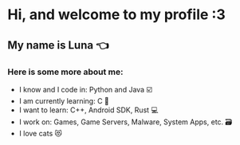 # Hi, and welcome to my profile :3
## My name is Luna 👈

### Here is some more about me:
- I know and I code in: Python and Java ☑️
- I am currently learning: C 📖
- I want to learn: C++, Android SDK, Rust 💻
- I work on: Games, Game Servers, Malware, System Apps, etc. 🗃️
- I love cats 😻
